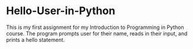 # Hello-User-in-Python

This is my first assignment for my Introduction to Programming in Python course. 
The program prompts user for their name, reads in their input, and prints a hello statement.

